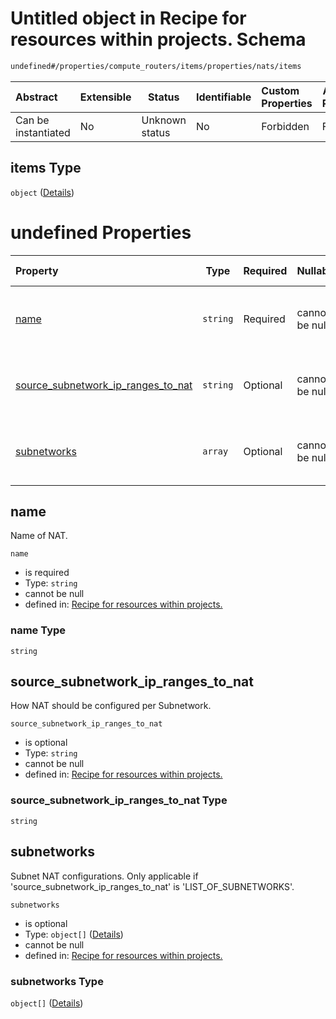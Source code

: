 # Untitled object in Recipe for resources within projects. Schema

```txt
undefined#/properties/compute_routers/items/properties/nats/items
```




| Abstract            | Extensible | Status         | Identifiable | Custom Properties | Additional Properties | Access Restrictions | Defined In                                                                                                          |
| :------------------ | ---------- | -------------- | ------------ | :---------------- | --------------------- | ------------------- | ------------------------------------------------------------------------------------------------------------------- |
| Can be instantiated | No         | Unknown status | No           | Forbidden         | Forbidden             | none                | [resources.schema.json\*](../../../../../../../../../../tmp/182028425/resources.schema.json "open original schema") |

## items Type

`object` ([Details](resources-properties-compute_routers-items-properties-nats-items.md))

# undefined Properties

| Property                                                                  | Type     | Required | Nullable       | Defined by                                                                                                                                                                                                                                                                   |
| :------------------------------------------------------------------------ | -------- | -------- | -------------- | :--------------------------------------------------------------------------------------------------------------------------------------------------------------------------------------------------------------------------------------------------------------------------- |
| [name](#name)                                                             | `string` | Required | cannot be null | [Recipe for resources within projects.](resources-properties-compute_routers-items-properties-nats-items-properties-name.md "undefined#/properties/compute_routers/items/properties/nats/items/properties/name")                                                             |
| [source_subnetwork_ip_ranges_to_nat](#source_subnetwork_ip_ranges_to_nat) | `string` | Optional | cannot be null | [Recipe for resources within projects.](resources-properties-compute_routers-items-properties-nats-items-properties-source_subnetwork_ip_ranges_to_nat.md "undefined#/properties/compute_routers/items/properties/nats/items/properties/source_subnetwork_ip_ranges_to_nat") |
| [subnetworks](#subnetworks)                                               | `array`  | Optional | cannot be null | [Recipe for resources within projects.](resources-properties-compute_routers-items-properties-nats-items-properties-subnetworks.md "undefined#/properties/compute_routers/items/properties/nats/items/properties/subnetworks")                                               |

## name

Name of NAT.


`name`

-   is required
-   Type: `string`
-   cannot be null
-   defined in: [Recipe for resources within projects.](resources-properties-compute_routers-items-properties-nats-items-properties-name.md "undefined#/properties/compute_routers/items/properties/nats/items/properties/name")

### name Type

`string`

## source_subnetwork_ip_ranges_to_nat

How NAT should be configured per Subnetwork.


`source_subnetwork_ip_ranges_to_nat`

-   is optional
-   Type: `string`
-   cannot be null
-   defined in: [Recipe for resources within projects.](resources-properties-compute_routers-items-properties-nats-items-properties-source_subnetwork_ip_ranges_to_nat.md "undefined#/properties/compute_routers/items/properties/nats/items/properties/source_subnetwork_ip_ranges_to_nat")

### source_subnetwork_ip_ranges_to_nat Type

`string`

## subnetworks

Subnet NAT configurations. Only applicable if 'source_subnetwork_ip_ranges_to_nat' is 'LIST_OF_SUBNETWORKS'.


`subnetworks`

-   is optional
-   Type: `object[]` ([Details](resources-properties-compute_routers-items-properties-nats-items-properties-subnetworks-items.md))
-   cannot be null
-   defined in: [Recipe for resources within projects.](resources-properties-compute_routers-items-properties-nats-items-properties-subnetworks.md "undefined#/properties/compute_routers/items/properties/nats/items/properties/subnetworks")

### subnetworks Type

`object[]` ([Details](resources-properties-compute_routers-items-properties-nats-items-properties-subnetworks-items.md))
